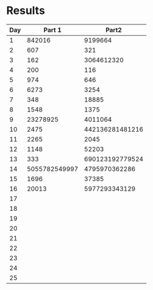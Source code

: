 # Results

| Day | Part 1        | Part2           |
| --- | ------------- | --------------- |
| 1   | 842016        | 9199664         |
| 2   | 607           | 321             |
| 3   | 162           | 3064612320      |
| 4   | 200           | 116             |
| 5   | 974           | 646             |
| 6   | 6273          | 3254            |
| 7   | 348           | 18885           |
| 8   | 1548          | 1375            |
| 9   | 23278925      | 4011064         |
| 10  | 2475          | 442136281481216 |
| 11  | 2265          | 2045            |
| 12  | 1148          | 52203           |
| 13  | 333           | 690123192779524 |
| 14  | 5055782549997 | 4795970362286   |
| 15  | 1696          | 37385           |
| 16  | 20013         | 5977293343129   |
| 17  |               |                 |
| 18  |               |                 |
| 19  |               |                 |
| 20  |               |                 |
| 21  |               |                 |
| 22  |               |                 |
| 23  |               |                 |
| 24  |               |                 |
| 25  |               |                 |
